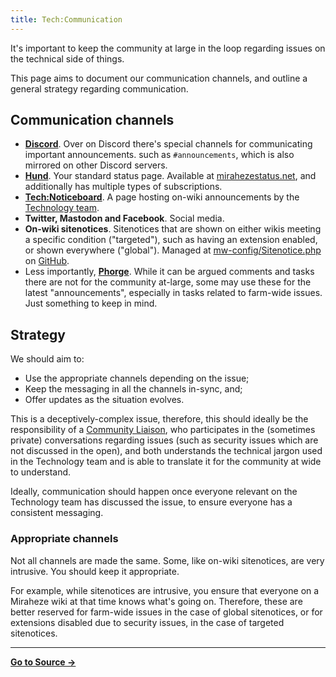 ```yaml
---
title: Tech:Communication
---
```


It's important to keep the community at large in the loop regarding issues on the technical side of things.

This page aims to document our communication channels, and outline a general strategy regarding communication.

## Communication channels

* **[Discord](https://meta.miraheze.org/wiki/Discord)**. Over on Discord there's special channels for communicating important announcements. such as `#announcements`, which is also mirrored on other Discord servers.
* **[Hund](https://meta.miraheze.org/wiki/Tech:Hund)**. Your standard status page. Available at [mirahezestatus.net](https://mirahezestatus.net), and additionally has multiple types of subscriptions.
* **[Tech:Noticeboard](/tech-docs/technoticeboard)**. A page hosting on-wiki announcements by the [Technology team](/tech-docs/techvolunteers).
* **Twitter, Mastodon and Facebook**. Social media.
* **On-wiki sitenotices**. Sitenotices that are shown on either wikis meeting a specific condition ("targeted"), such as having an extension enabled, or shown everywhere ("global"). Managed at [mw-config/Sitenotice.php](https://github.com/miraheze/mw-config/blob/master/Sitenotice.php) on [GitHub](/tech-docs/techgithub).
* Less importantly, **[Phorge](https://meta.miraheze.org/wiki/Phorge)**. While it can be argued comments and tasks there are not for the community at-large, some may use these for the latest "announcements", especially in tasks related to farm-wide issues. Just something to keep in mind.

## Strategy

We should aim to:

* Use the appropriate channels depending on the issue;
* Keep the messaging in all the channels in-sync, and;
* Offer updates as the situation evolves.

This is a deceptively-complex issue, therefore, this should ideally be the responsibility of a [Community Liaison](/tech-docs/techorganization#community-liaison), who participates in the (sometimes private) conversations regarding issues (such as security issues which are not discussed in the open), and both understands the technical jargon used in the Technology team and is able to translate it for the community at wide to understand.

Ideally, communication should happen once everyone relevant on the Technology team has discussed the issue, to ensure everyone has a consistent messaging.

### Appropriate channels 

Not all channels are made the same. Some, like on-wiki sitenotices, are very intrusive. You should keep it appropriate.

For example, while sitenotices are intrusive, you ensure that everyone on a Miraheze wiki at that time knows what's going on. Therefore, these are better reserved for farm-wide issues in the case of global sitenotices, or for extensions disabled due to security issues, in the case of targeted sitenotices.



----
**[Go to Source &rarr;](https://meta.miraheze.org/wiki/Tech:Communication)**